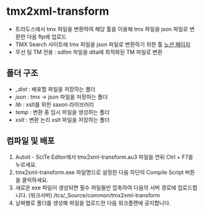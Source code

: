 # tmx2xml-transform

* 트라도스에서 tmx 파일을 변환하여 해당 툴을 이용해 tmx 파일을 json 파일로 변환한 다음 ftp에 업로드
* TMX Search 사이트에 tmx 파일을 json 파일로 변환하기 위한 툴 [노션 페이지](https://www.notion.so/AST-TMX-Search-b7fef072fd614eb5b51dff4b618132fe)
* 무선 팀 TM 전용 : sdltm 파일을 dita에 최적화된 TM 파일로 변환

## 폴더 구조
* __dist_ : 배포할 파일을 저장하는 폴더
* _json_ : tmx -> json 파일을 저장하는 폴더
* _lib_ : xslt를 위한 saxon 라이브러리
* _temp_ : 변환 중 임시 파일을 생성하는 폴더
* _xslt_ : 변환 논리 xslt 파일을 저장하는 폴더

## 컴파일 및 배포
1. Autoit - SciTe Editor에서 tmx2xml-transform.au3 파일을 연뒤 Ctrl + F7을 누르세요.
2. tmx2xml-transform.exe 파일명으로 설정한 다음 하단의 Compile Script 버튼을 클릭하세요.
3. 새로운 exe 파일이 생성되면 필수 파일들만 압축하여 다음의 서버 경로에 업로드합니다. (워크서버) /tcs/_Source/common/tmx2xml-transform
4. 날짜별로 폴더를 생성해 파일을 업로드한 다음 워크플랜에 공지합니다.